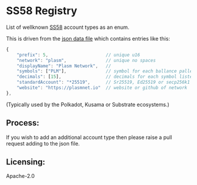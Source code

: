 # SS58 Registry

List of wellknown [SS58](https://github.com/paritytech/substrate/wiki/External-Address-Format-(SS58)) account types as an enum.

This is driven from the [json data file](src/ss58-registry.json) which contains entries like this:

```js
{
	"prefix": 5,                      // unique u16
	"network": "plasm",               // unique no spaces
	"displayName": "Plasm Network",   //
	"symbols": ["PLM"],               // symbol for each ballance pallet (usually one)
	"decimals": [15],                 // decimals for each symbol listed.
	"standardAccount": "*25519",      // Sr25519, Ed25519 or secp256k1
	"website": "https://plasmnet.io"  // website or github of network
},
```


(Typically used by the Polkadot, Kusama or Substrate ecosystems.)

## Process:

If you wish to add an additional account type then please raise a pull request adding to the json file.

## Licensing:

Apache-2.0
